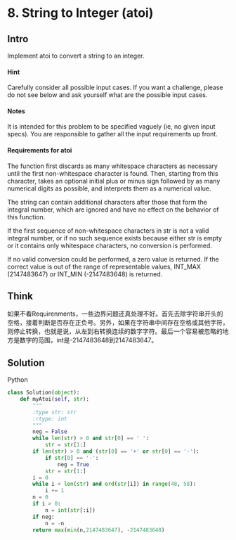 # 8. String to Integer (atoi)

## Intro

Implement atoi to convert a string to an integer.

#### Hint

Carefully consider all possible input cases. If you want a challenge, please do not see below and ask yourself what are the possible input cases.

#### Notes

It is intended for this problem to be specified vaguely (ie, no given input specs). You are responsible to gather all the input requirements up front.

#### Requirements for atoi

The function first discards as many whitespace characters as necessary until the first non-whitespace character is found. Then, starting from this character, takes an optional initial plus or minus sign followed by as many numerical digits as possible, and interprets them as a numerical value.

The string can contain additional characters after those that form the integral number, which are ignored and have no effect on the behavior of this function.

If the first sequence of non-whitespace characters in str is not a valid integral number, or if no such sequence exists because either str is empty or it contains only whitespace characters, no conversion is performed.

If no valid conversion could be performed, a zero value is returned. If the correct value is out of the range of representable values, INT_MAX (2147483647) or INT_MIN (-2147483648) is returned.

## Think

如果不看Requirenments，一些边界问题还真处理不好。首先去除字符串开头的空格，接着判断是否存在正负号。另外，如果在字符串中间存在空格或其他字符，则停止转换，也就是说，从左到右转换连续的数字字符。最后一个容易被忽略的地方是数字的范围，int是-2147483648到2147483647。

## Solution

Python
 
```python
class Solution(object):
    def myAtoi(self, str):
        """
        :type str: str
        :rtype: int
        """
        neg = False
        while len(str) > 0 and str[0] == ' ':
            str = str[1:]
        if len(str) > 0 and (str[0] == '+' or str[0] == '-'):
            if str[0] == '-':
                neg = True
            str = str[1:]
        i = 0
        while i < len(str) and ord(str[i]) in range(48, 58):
            i += 1
        n = 0
        if i > 0:
            n = int(str[:i])
        if neg:
            n = -n
        return max(min(n,2147483647), -2147483648)
```